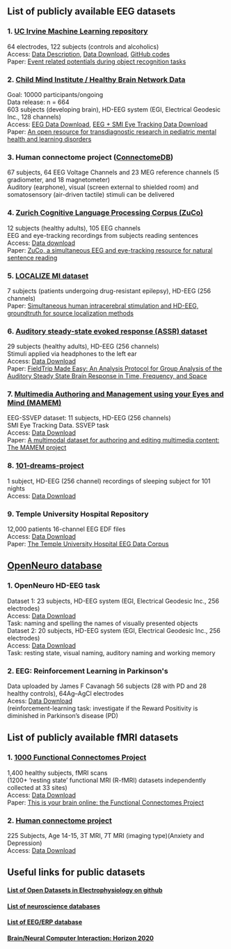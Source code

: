 ## List of publicly available EEG datasets
### 1. [UC Irvine Machine Learning repository](https://archive.ics.uci.edu/ml/datasets/eeg+database)
64 electrodes, 122 subjects (controls and alcoholics)\
Access: [Data Description](http://kdd.ics.uci.edu/databases/eeg/eeg.data.html),
[Data Download](https://archive.ics.uci.edu/ml/machine-learning-databases/eeg-mld/),
[GitHub codes](https://github.com/ishitamed19/EEG-Correlates-of-Genetic-Predisposition-to-Alcoholism-using-Deep-Learning) \
Paper: [Event related potentials during object recognition tasks](https://www.sciencedirect.com/science/article/pii/0361923095020235)

### 2. [Child Mind Institute / Healthy Brain Network Data](http://fcon_1000.projects.nitrc.org/indi/cmi_healthy_brain_network/EEG-Eyetracking%20Protocol.html)
Goal: 10000 participants/ongoing \
Data release: n = 664 \
603 subjects (developing brain), HD-EEG system (EGI, Electrical Geodesic Inc., 128 channels) \
Access: [EEG Data Download](http://fcon_1000.projects.nitrc.org/indi/cmi_healthy_brain_network/sharing_neuro.html),
[EEG + SMI Eye Tracking Data Download](http://fcon_1000.projects.nitrc.org/indi/cmi_eeg/eeg.html) \
Paper: [An open resource for transdiagnostic research in pediatric mental health and learning disorders](https://www.nature.com/articles/sdata2017181)
 
### 3. Human connectome project ([ConnectomeDB](https://www.humanconnectome.org/study/hcp-young-adult/project-protocol/meg-eeg))
67 subjects, 64 EEG Voltage Channels and 23 MEG reference channels (5 gradiometer, and 18 magnetometer) \
Auditory (earphone), visual (screen external to shielded room) and somatosensory (air-driven tactile) stimuli can be delivered

### 4. [Zurich Cognitive Language Processing Corpus (ZuCo)](https://osf.io/q3zws/wiki/home/)
12 subjects (healthy adults), 105 EEG channels\
EEG and eye-tracking recordings from subjects reading sentences\
Access: [Data download](https://osf.io/q3zws/)\
Paper: [ZuCo, a simultaneous EEG and eye-tracking resource for natural sentence reading](https://www.nature.com/articles/sdata2018291)

### 5. [LOCALIZE MI dataset](https://www.humanbrainproject.eu/en/follow-hbp/news/localize-mi-an-open-source-dataset-of-simultaneous-intracerebral-stimulation-and-hd-eeg-in-humans/)
7 subjects (patients undergoing drug-resistant epilepsy), HD-EEG (256 channels)\
Paper: [Simultaneous human intracerebral stimulation and HD-EEG, groundtruth for source localization methods](https://www.nature.com/articles/s41597-020-0467-x.epdf?sharing_token=oj3KxTFAX5DL3W0MWF7R_dRgN0jAjWel9jnR3ZoTv0NubkZ9yi37C2N6nh90RuK_RfywsBu_L2l02s3L9sjCSIziUtP6q1HRPmBPpQJc2AgtmdIL80lVVPYNcwPReRClttS)


### 6. [Auditory steady-state evoked response (ASSR) dataset](https://data.donders.ru.nl/collections/di/dccn/DSC_3015000.00_810?2)
29 subjects (healthy adults), HD-EEG (256 channels)\
Stimuli applied via headphones to the left ear\
Access: [Data Download](https://public.data.donders.ru.nl/dccn/DSC_3015000.00_810_v2)\
Paper: [FieldTrip Made Easy: An Analysis Protocol for Group Analysis of the Auditory Steady State Brain Response in Time, Frequency, and Space
](https://www.frontiersin.org/articles/10.3389/fnins.2018.00711/full)

### 7. [Multimedia Authoring and Management using your Eyes and Mind (MAMEM)](https://www.mamem.eu/)
EEG-SSVEP dataset: 11 subjects, HD-EEG (256 channels)\
SMI Eye Tracking Data. SSVEP task\
Access: [Data Download](https://www.mamem.eu/results/datasets/)\
Paper: [A multimodal dataset for authoring and editing multimedia content: The MAMEM project](https://www.sciencedirect.com/science/article/pii/S2352340917305930)

### 8. [101-dreams-project](http://dreamsessions.org/101project.html)
1 subject, HD-EEG (256 channel) recordings of sleeping subject for 101 nights \
Access: [Data Download](http://dreamsessions.org/101egg.html)

### 9. Temple University Hospital Repository
12,000 patients 16-channel EEG EDF files \
Access: [Data Download](https://www.isip.piconepress.com/projects/tuh_eeg/html/downloads.shtml)\
Paper: [The Temple University Hospital EEG Data Corpus](https://www.ncbi.nlm.nih.gov/pmc/articles/PMC4865520/)

## [OpenNeuro database](https://openneuro.org/)
### 1. OpenNeuro HD-EEG task
Dataset 1: 23 subjects, HD-EEG system (EGI, Electrical Geodesic Inc., 256 electrodes)\
Access: [Data Download](https://openneuro.org/datasets/ds003420/versions/1.0.2)\
Task: naming and spelling the names of visually presented objects\
Dataset 2: 20 subjects, HD-EEG system (EGI, Electrical Geodesic Inc., 256 electrodes) \
Access: [Data Download](https://openneuro.org/datasets/ds003421/versions/1.0.2)\
Task: resting state, visual naming, auditory naming and working memory

### 2. EEG: Reinforcement Learning in Parkinson's
Data uploaded by James F Cavanagh
56 subjects (28 with PD and 28 healthy controls), 64Ag–AgCl electrodes\
Acess: [Data Download](https://openneuro.org/datasets/ds003506/versions/1.1.0)\
(reinforcement-learning task: investigate if the Reward Positivity is diminished in Parkinson’s disease (PD)


## List of publicly available fMRI datasets
### 1. [1000 Functional Connectomes Project](http://fcon_1000.projects.nitrc.org/)
1,400 healthy subjects, fMRI scans \
(1200+ ‘resting state’ functional MRI (R-fMRI) datasets independently collected at 33 sites) \
Access: [Data Download](http://fcon_1000.projects.nitrc.org/fcpClassic/FcpTable.html) \
Paper: [This is your brain online: the Functional Connectomes Project](https://go.gale.com/ps/i.do?id=GALE%7CA223907639&sid=googleScholar&v=2.1&it=r&linkaccess=abs&issn=10788956&p=HRCA&sw=w)

### 2. [Human connectome project](https://www.humanconnectome.org/)
225 Subjects, Age 14-15, 3T MRI, 7T MRI (imaging type)(Anxiety and Depression)\
Access: [Data Download](https://www.humanconnectome.org/study/connectomes-related-anxiety-depression)


## Useful links for public datasets

#### [List of Open Datasets in Electrophysiology on github](https://github.com/openlists/ElectrophysiologyData) 
#### [List of neuroscience databases](https://en.wikipedia.org/wiki/List_of_neuroscience_databases#cite_note-38)
#### [List of EEG/ERP database](https://sccn.ucsd.edu/~arno/fam2data/publicly_available_EEG_data.html)
#### [Brain/Neural Computer Interaction: Horizon 2020](http://bnci-horizon-2020.eu/database/data-sets)

